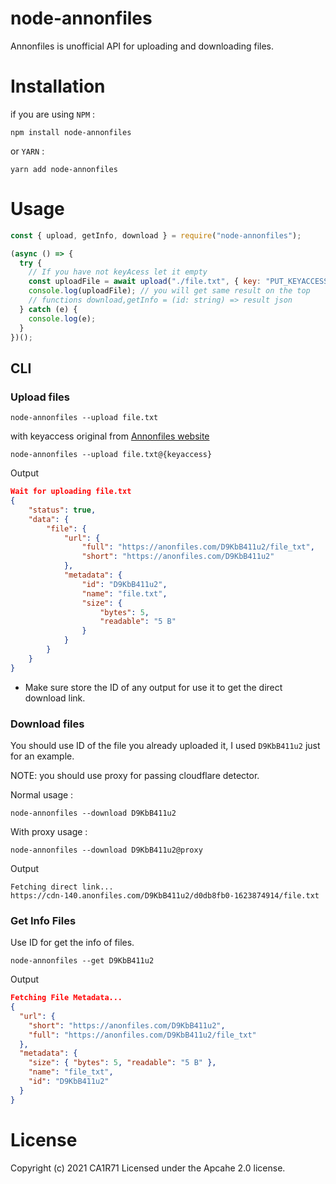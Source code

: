 # node-annonfiles

Annonfiles is unofficial API for uploading and downloading files.

# Installation

if you are using `NPM` :

```
npm install node-annonfiles
```

or `YARN` :

```
yarn add node-annonfiles
```

# Usage

```js
const { upload, getInfo, download } = require("node-annonfiles");

(async () => {
  try {
    // If you have not keyAcess let it empty
    const uploadFile = await upload("./file.txt", { key: "PUT_KEYACCESS" });
    console.log(uploadFile); // you will get same result on the top
    // functions download,getInfo = (id: string) => result json
  } catch (e) {
    console.log(e);
  }
})();
```

## CLI

### Upload files

```
node-annonfiles --upload file.txt
```

with keyaccess original from <a href="https://anonfiles.com/docs/api">Annonfiles website</a>

```
node-annonfiles --upload file.txt@{keyaccess}
```

Output

```json
Wait for uploading file.txt
{
    "status": true,
    "data": {
        "file": {
            "url": {
                "full": "https://anonfiles.com/D9KbB411u2/file_txt",
                "short": "https://anonfiles.com/D9KbB411u2"
            },
            "metadata": {
                "id": "D9KbB411u2",
                "name": "file.txt",
                "size": {
                    "bytes": 5,
                    "readable": "5 B"
                }
            }
        }
    }
}
```

- Make sure store the ID of any output for use it to get the direct download link.

### Download files

You should use ID of the file you already uploaded it, I used `D9KbB411u2` just for an example.

NOTE: you should use proxy for passing cloudflare detector.

Normal usage :

```
node-annonfiles --download D9KbB411u2
```

With proxy usage :

```
node-annonfiles --download D9KbB411u2@proxy
```

Output

```
Fetching direct link...
https://cdn-140.anonfiles.com/D9KbB411u2/d0db8fb0-1623874914/file.txt
```

### Get Info Files

Use ID for get the info of files.

```
node-annonfiles --get D9KbB411u2
```

Output

```json
Fetching File Metadata...
{
  "url": {
    "short": "https://anonfiles.com/D9KbB411u2",
    "full": "https://anonfiles.com/D9KbB411u2/file_txt"
  },
  "metadata": {
    "size": { "bytes": 5, "readable": "5 B" },
    "name": "file_txt",
    "id": "D9KbB411u2"
  }
}
```

# License

Copyright (c) 2021 CA1R71 Licensed under the Apcahe 2.0 license.
